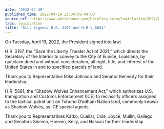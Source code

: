 ```yaml
---
date: '2022-04-19'
published_time: 2022-04-19 13:34:08-04:00
source_url: https://www.whitehouse.gov/briefing-room/legislation/2022/04/19/bill-signed-h-r-3197-and-h-r-5681/
tags: legislation
title: "Bill Signed: H.R. 3197 and H.R.\_5681"
---
```

 
On Tuesday, April 19, 2022, the President signed into law:

H.R. 3197, the “Save the Liberty Theater Act of 2021,” which directs the
Secretary of the Interior to convey to the City of Eunice, Louisiana, by
quitclaim deed and without consideration, all right, title, and interest
of the United States in and to specified parcels of land.

Thank you to Representative Mike Johnson and Senator Kennedy for their
leadership.

H.R. 5681, the “Shadow Wolves Enhancement Act,” which authorizes U.S.
Immigration and Customs Enforcement (ICE) to reclassify officers
assigned to the tactical patrol unit on Tohono O’odham Nation land,
commonly known as Shadow Wolves, as ICE special agents.

Thank you to Representatives Katko, Cuellar, Cole, Joyce, Mullin,
Gallego and Senators Sinema, Hoeven, Kelly, and Hassan for their
leadership
